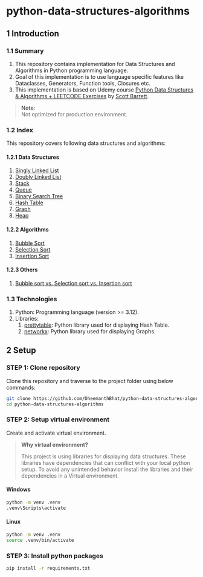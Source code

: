 # python-data-structures-algorithms

## 1 Introduction

### 1.1 Summary

1. This repository contains implementation for Data Structures and Algorithms in Python programming language.
2. Goal of this implementation is to use language specific features like Dataclasses, Generators, Function tools, Closures etc.
3. This implementation is based on Udemy course [Python Data Structures & Algorithms + LEETCODE Exercises][1] by [Scott Barrett][2].

> **Note**:  
> Not optimized for production environment.

### 1.2 Index

This repository covers following data structures and algorithms:

#### 1.2.1 Data Structures

1. [Singly Linked List](01_data_structures/01_singly_linked_list/README.md)
1. [Doubly Linked List](01_data_structures/02_doubly_linked_list/README.md)
1. [Stack](01_data_structures/03_stack/README.md)
1. [Queue](01_data_structures/04_queue/README.md)
1. [Binary Search Tree](01_data_structures/05_binary_search_tree/README.md)
1. [Hash Table](01_data_structures/06_hash_table/README.md)
1. [Graph](01_data_structures/07_graphs/README.md)
1. [Heap](01_data_structures/08_heaps/README.md)

#### 1.2.2 Algorithms

1. [Bubble Sort](02_algorithms/01_bubble_sort/README.md)
1. [Selection Sort](02_algorithms/02_selection_sort/README.md)
1. [Insertion Sort](02_algorithms/03_insertion_sort/README.md)

#### 1.2.3 Others

1. [Bubble sort vs. Selection sort vs. Insertion sort](02_algorithms/basic_sort/README.md)

### 1.3 Technologies

1. Python: Programming language (version >= 3.12).
1. Libraries:
   1. [prettytable][3]: Python library used for displaying Hash Table.
   1. [networkx][4]: Python library used for displaying Graphs.

## 2 Setup

### STEP 1: Clone repository

Clone this repository and traverse to the project folder using below commands:

```sh
git clone https://github.com/DheemanthBhat/python-data-structures-algorithms.git
cd python-data-structures-algorithms
```

### STEP 2: Setup virtual environment

Create and activate virtual environment.

> **Why virtual environment?**
>
> This project is using libraries for displaying data structures.
> These libraries have dependencies that can conflict with your local python setup.
> To avoid any unintended behavior install the libraries and their dependencies in a Virtual environment.

#### Windows

```sh
python -m venv .venv
.venv\Scripts\activate
```

#### Linux

```sh
python -m venv .venv
source .venv/bin/activate
```

### STEP 3: Install python packages

```sh
pip install -r requirements.txt
```

[1]: https://www.udemy.com/share/104YM0/
[2]: https://www.udemy.com/user/scott-barrett-16/
[3]: https://pypi.org/project/prettytable/
[4]: https://pypi.org/project/networkx/
